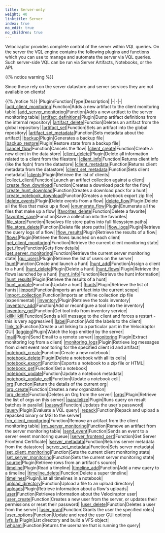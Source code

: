 ```yaml
---
title: Server-only
weight: 40
linktitle: Server
index: true
no_edit: true
no_children: true
---
```


Velociraptor provides complete control of the server within VQL queries. On
the server the VQL engine contains the following plugins and functions
which you can use to manage and automate the server via VQL queries. Such
server-side VQL can be run via Server Artifacts, Notebooks, or the API.

{{% notice warning %}}

Since these rely on the server datastore and server services they are not
available on clients!

{{% /notice %}}
|Plugin/Function|<span class='vql_type'>Type</span>|Description|
|-|-|-|
|[add_client_monitoring](add_client_monitoring)|<span class='vql_type'>Function</span>|Adds a new artifact to the client monitoring table|
|[add_server_monitoring](add_server_monitoring)|<span class='vql_type'>Function</span>|Adds a new artifact to the server monitoring table|
|[artifact_definitions](artifact_definitions)|<span class='vql_type'>Plugin</span>|Dump artifact definitions from the internal repository|
|[artifact_delete](artifact_delete)|<span class='vql_type'>Function</span>|Deletes an artifact from the global repository|
|[artifact_set](artifact_set)|<span class='vql_type'>Function</span>|Sets an artifact into the global repository|
|[artifact_set_metadata](artifact_set_metadata)|<span class='vql_type'>Function</span>|Sets metadata about the artifact|
|[backup](backup)|<span class='vql_type'>Plugin</span>|Generates a backup file|
|[backup_restore](backup_restore)|<span class='vql_type'>Plugin</span>|Restore state from a backup file|
|[cancel_flow](cancel_flow)|<span class='vql_type'>Function</span>|Cancels the flow|
|[client_create](client_create)|<span class='vql_type'>Function</span>|Create a new client in the data store|
|[client_delete](client_delete)|<span class='vql_type'>Plugin</span>|Delete all information related to a client from the filestore|
|[client_info](client_info)|<span class='vql_type'>Function</span>|Returns client info (like the fqdn) from the datastore|
|[client_metadata](client_metadata)|<span class='vql_type'>Function</span>|Returns client metadata from the datastore|
|[client_set_metadata](client_set_metadata)|<span class='vql_type'>Function</span>|Sets client metadata|
|[clients](clients)|<span class='vql_type'>Plugin</span>|Retrieve the list of clients|
|[collect_client](collect_client)|<span class='vql_type'>Function</span>|Launch an artifact collection against a client|
|[create_flow_download](create_flow_download)|<span class='vql_type'>Function</span>|Creates a download pack for the flow|
|[create_hunt_download](create_hunt_download)|<span class='vql_type'>Function</span>|Creates a download pack for a hunt|
|[create_notebook_download](create_notebook_download)|<span class='vql_type'>Function</span>|Creates a notebook export zip file|
|[delete_events](delete_events)|<span class='vql_type'>Plugin</span>|Delete events from a flow|
|[delete_flow](delete_flow)|<span class='vql_type'>Plugin</span>|Delete all the files that make up a flow|
|[enumerate_flow](enumerate_flow)|<span class='vql_type'>Plugin</span>|Enumerate all the files that make up a flow|
|[favorites_delete](favorites_delete)|<span class='vql_type'>Function</span>|Delete a favorite|
|[favorites_save](favorites_save)|<span class='vql_type'>Function</span>|Save a collection into the favorites|
|[file_store](file_store)|<span class='vql_type'>Function</span>|Resolves file store paths into full filesystem paths|
|[file_store_delete](file_store_delete)|<span class='vql_type'>Function</span>|Delete file store paths|
|[flow_logs](flow_logs)|<span class='vql_type'>Plugin</span>|Retrieve the query logs of a flow|
|[flow_results](flow_results)|<span class='vql_type'>Plugin</span>|Retrieve the results of a flow|
|[flows](flows)|<span class='vql_type'>Plugin</span>|Retrieve the flows launched on each client|
|[get_client_monitoring](get_client_monitoring)|<span class='vql_type'>Function</span>|Retrieve the current client monitoring state|
|[get_flow](get_flow)|<span class='vql_type'>Function</span>|Gets flow details|
|[get_server_monitoring](get_server_monitoring)|<span class='vql_type'>Function</span>|Retrieve the current server monitoring state|
|[gui_users](gui_users)|<span class='vql_type'>Plugin</span>|Retrieve the list of users on the server|
|[hunt](hunt)|<span class='vql_type'>Function</span>|Create and launch a hunt|
|[hunt_add](hunt_add)|<span class='vql_type'>Function</span>|Assign a client to a hunt|
|[hunt_delete](hunt_delete)|<span class='vql_type'>Plugin</span>|Delete a hunt|
|[hunt_flows](hunt_flows)|<span class='vql_type'>Plugin</span>|Retrieve the flows launched by a hunt|
|[hunt_info](hunt_info)|<span class='vql_type'>Function</span>|Retrieve the hunt information|
|[hunt_results](hunt_results)|<span class='vql_type'>Plugin</span>|Retrieve the results of a hunt|
|[hunt_update](hunt_update)|<span class='vql_type'>Function</span>|Update a hunt|
|[hunts](hunts)|<span class='vql_type'>Plugin</span>|Retrieve the list of hunts|
|[import](import)|<span class='vql_type'>Function</span>|Imports an artifact into the current scope|
|[import_collection](import_collection)|<span class='vql_type'>Function</span>|Imports an offline collection zip file (experimental)|
|[inventory](inventory)|<span class='vql_type'>Plugin</span>|Retrieve the tools inventory|
|[inventory_add](inventory_add)|<span class='vql_type'>Function</span>|Add or reconfigure a tool into the inventory|
|[inventory_get](inventory_get)|<span class='vql_type'>Function</span>|Get tool info from inventory service|
|[killkillkill](killkillkill)|<span class='vql_type'>Function</span>|Sends a kill message to the client and forces a restart - this is very aggressive!|
|[label](label)|<span class='vql_type'>Function</span>|Add the labels to the client|
|[link_to](link_to)|<span class='vql_type'>Function</span>|Create a url linking to a particular part in the Velociraptor GUI|
|[logging](logging)|<span class='vql_type'>Plugin</span>|Watch the logs emitted by the server|
|[mail](mail)|<span class='vql_type'>Plugin</span>|Send Email to a remote server|
|[monitoring](monitoring)|<span class='vql_type'>Plugin</span>|Extract monitoring log from a client|
|[monitoring_logs](monitoring_logs)|<span class='vql_type'>Plugin</span>|Retrieve log messages from client event monitoring for the specified client id and artifact|
|[notebook_create](notebook_create)|<span class='vql_type'>Function</span>|Create a new notebook|
|[notebook_delete](notebook_delete)|<span class='vql_type'>Plugin</span>|Delete a notebook with all its cells|
|[notebook_export](notebook_export)|<span class='vql_type'>Function</span>|Exports a notebook to a zip file or HTML|
|[notebook_get](notebook_get)|<span class='vql_type'>Function</span>|Get a notebook|
|[notebook_update](notebook_update)|<span class='vql_type'>Function</span>|Update a notebook metadata|
|[notebook_update_cell](notebook_update_cell)|<span class='vql_type'>Function</span>|Update a notebook cell|
|[org](org)|<span class='vql_type'>Function</span>|Return the details of the current org|
|[org_create](org_create)|<span class='vql_type'>Function</span>|Creates a new organization|
|[org_delete](org_delete)|<span class='vql_type'>Function</span>|Deletes an Org from the server|
|[orgs](orgs)|<span class='vql_type'>Plugin</span>|Retrieve the list of orgs on this server|
|[parallelize](parallelize)|<span class='vql_type'>Plugin</span>|Runs query on result batches in parallel|
|[passwd](passwd)|<span class='vql_type'>Function</span>|Updates the user's password|
|[query](query)|<span class='vql_type'>Plugin</span>|Evaluate a VQL query|
|[repack](repack)|<span class='vql_type'>Function</span>|Repack and upload a repacked binary or MSI to the server|
|[rm_client_monitoring](rm_client_monitoring)|<span class='vql_type'>Function</span>|Remove an artifact from the client monitoring table|
|[rm_server_monitoring](rm_server_monitoring)|<span class='vql_type'>Function</span>|Remove an artifact from the server monitoring table|
|[send_event](send_event)|<span class='vql_type'>Function</span>|Sends an event to a server event monitoring queue|
|[server_frontend_cert](server_frontend_cert)|<span class='vql_type'>Function</span>|Get Server Frontend Certificate|
|[server_metadata](server_metadata)|<span class='vql_type'>Function</span>|Returns server metadata from the datastore|
|[server_set_metadata](server_set_metadata)|<span class='vql_type'>Function</span>|Sets server metadata|
|[set_client_monitoring](set_client_monitoring)|<span class='vql_type'>Function</span>|Sets the current client monitoring state|
|[set_server_monitoring](set_server_monitoring)|<span class='vql_type'>Function</span>|Sets the current server monitoring state|
|[source](source)|<span class='vql_type'>Plugin</span>|Retrieve rows from an artifact's source|
|[timeline](timeline)|<span class='vql_type'>Plugin</span>|Read a timeline|
|[timeline_add](timeline_add)|<span class='vql_type'>Function</span>|Add a new query to a timeline|
|[timeline_delete](timeline_delete)|<span class='vql_type'>Function</span>|Delete a super timeline|
|[timelines](timelines)|<span class='vql_type'>Plugin</span>|List all timelines in a notebook|
|[upload_directory](upload_directory)|<span class='vql_type'>Function</span>|Upload a file to an upload directory|
|[uploads](uploads)|<span class='vql_type'>Plugin</span>|Retrieve information about a flow's uploads|
|[user](user)|<span class='vql_type'>Function</span>|Retrieves information about the Velociraptor user|
|[user_create](user_create)|<span class='vql_type'>Function</span>|Creates a new user from the server, or updates their permissions or reset their password|
|[user_delete](user_delete)|<span class='vql_type'>Function</span>|Deletes a user from the server|
|[user_grant](user_grant)|<span class='vql_type'>Function</span>|Grants the user the specified roles|
|[user_options](user_options)|<span class='vql_type'>Function</span>|Update and read the user GUI options|
|[vfs_ls](vfs_ls)|<span class='vql_type'>Plugin</span>|List directory and build a VFS object|
|[whoami](whoami)|<span class='vql_type'>Function</span>|Returns the username that is running the query|
